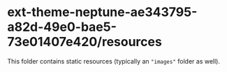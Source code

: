 # ext-theme-neptune-ae343795-a82d-49e0-bae5-73e01407e420/resources

This folder contains static resources (typically an `"images"` folder as well).
